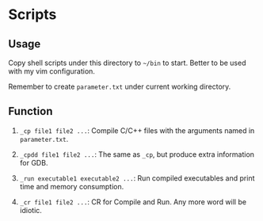 # Scripts

## Usage

Copy shell scripts under this directory to `~/bin` to start. Better to be used with my vim configuration.

Remember to create `parameter.txt` under current working directory.

## Function

1. `_cp file1 file2 ...`: Compile C/C++ files with the arguments named in `parameter.txt`.

2. `_cpdd file1 file2 ...`: The same as `_cp`, but produce extra information for GDB.

3. `_run executable1 executable2 ...`: Run compiled executables and print time and memory consumption.

4. `_cr file1 file2 ...`: CR for Compile and Run. Any more word will be idiotic.
